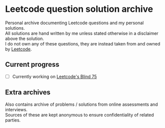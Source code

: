 # Leetcode question solution archive

Personal archive documenting Leetcode questions and my personal solutions.  
All solutions are hand written by me unless stated otherwise in a disclaimer above the solution.  
I do not own any of these questions, they are instead taken from and owned by [Leetcode](https://leetcode.com).

## Current progress

- [ ] Currently working on [Leetcode's Blind 75](https://leetcode.com/problem-list/oizxjoit/)

## Extra archives

Also contains archive of problems / solutions from online assessments and interviews.  
Sources of these are kept anonymous to ensure confidentiality of related parties.
